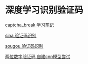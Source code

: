 # 深度学习识别验证码

[captcha_break 学习笔记](https://github.com/skygongque/captcha_crack_demo/tree/master/intr/captcha_break.md)  

[sina 验证码识别](https://github.com/skygongque/captcha_crack_demo/tree/master/intr/captcha_sina.md) 

[sougou 验证码识别](https://github.com/skygongque/captcha_crack_demo/tree/master/intr/captcha_sougpou.md) 

[两位数字验证码 自建cnn模型尝试](https://github.com/skygongque/captcha_crack_demo/tree/master/intr/two_num_captcha.md)  
